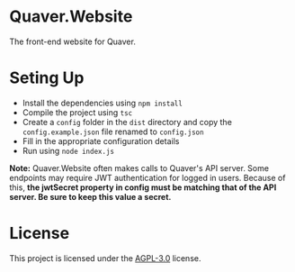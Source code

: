 # Quaver.Website

The front-end website for Quaver.

# Seting Up

* Install the dependencies using `npm install`
* Compile the project using `tsc`
* Create a `config` folder in the `dist` directory and copy the `config.example.json` file renamed to `config.json`
* Fill in the appropriate configuration details
* Run using `node index.js`

**Note:** Quaver.Website often makes calls to Quaver's API server. Some endpoints may require JWT authentication for logged in users. Because of this, **the jwtSecret property in config must be matching that of the API server. Be sure to keep this value a secret.**

# License
This project is licensed under the [AGPL-3.0](https://github.com/Swan/Quaver.Website/blob/master/LICENSE) license.
